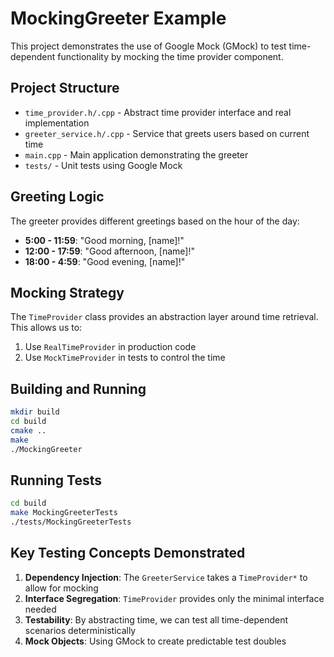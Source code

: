 # MockingGreeter Example

This project demonstrates the use of Google Mock (GMock) to test time-dependent functionality by mocking the time provider component.

## Project Structure

- `time_provider.h/.cpp` - Abstract time provider interface and real implementation
- `greeter_service.h/.cpp` - Service that greets users based on current time
- `main.cpp` - Main application demonstrating the greeter
- `tests/` - Unit tests using Google Mock

## Greeting Logic

The greeter provides different greetings based on the hour of the day:
- **5:00 - 11:59**: "Good morning, [name]!"
- **12:00 - 17:59**: "Good afternoon, [name]!"
- **18:00 - 4:59**: "Good evening, [name]!"

## Mocking Strategy

The `TimeProvider` class provides an abstraction layer around time retrieval. This allows us to:
1. Use `RealTimeProvider` in production code
2. Use `MockTimeProvider` in tests to control the time

## Building and Running

```bash
mkdir build
cd build
cmake ..
make
./MockingGreeter
```

## Running Tests

```bash
cd build
make MockingGreeterTests
./tests/MockingGreeterTests
```

## Key Testing Concepts Demonstrated

1. **Dependency Injection**: The `GreeterService` takes a `TimeProvider*` to allow for mocking
2. **Interface Segregation**: `TimeProvider` provides only the minimal interface needed
3. **Testability**: By abstracting time, we can test all time-dependent scenarios deterministically
4. **Mock Objects**: Using GMock to create predictable test doubles
